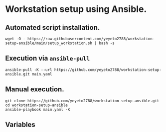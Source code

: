# Workstation setup using Ansible.

## Automated script installation.

```shell
wget -O - https://raw.githubusercontent.com/yeyeto2788/workstation-setup-ansible/main/setup_workstation.sh | bash -s
```

## Execution via `ansible-pull`

```shell
ansible-pull -K --url https://github.com/yeyeto2788/workstation-setup-ansible.git main.yaml
```

## Manual execution.

```shell
git clone https://github.com/yeyeto2788/workstation-setup-ansible.git
cd workstation-setup-ansible
ansible-playbook main.yaml -K
```

## Variables

